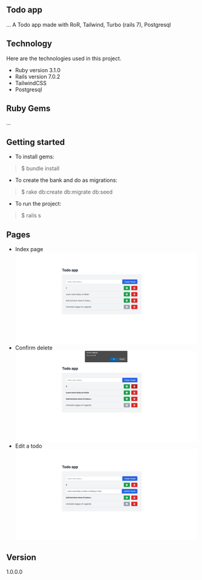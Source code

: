 ## Todo app
 
... A Todo app made with RoR, Tailwind, Turbo (rails 7), Postgresql
 
 
## Technology 
 
Here are the technologies used in this project.
 
* Ruby version 3.1.0
* Rails version 7.0.2
* TailwindCSS
* Postgresql
 

 
## Ruby Gems
...
 
## Getting started
 
* To install gems:
>    $ bundle install
* To create the bank and do as migrations:
>    $ rake db:create db:migrate db:seed
* To run the project:
>    $ rails s
 
## Pages

* Index page
 ![plot](./app/assets/images/todo-app-turbo-index.jpeg)
* Confirm delete 
 ![plut](./app/assets/images/confirm-delete-index.jpeg)
* Edit a todo
 ![plug](./app/assets/images/edit-todo-index.jpeg)
 
 
## Version
 
1.0.0.0